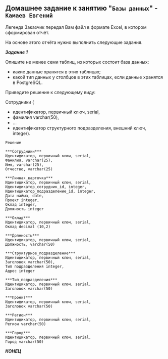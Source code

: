 ## Домашнее задание к занятию "`Базы данных`" - `Камаев Евгений`

Легенда
Заказчик передал Вам файл в формате Excel, в котором сформирован отчёт.

На основе этого отчёта нужно выполнить следующие задания.

***Задание 1***

Опишите не менее семи таблиц, из которых состоит база данных:
* какие данные хранятся в этих таблицах;
* какой тип данных у столбцов в этих таблицах, если данные хранятся в PostgreSQL.

Приведите решение к следующему виду:

Сотрудники (
* идентификатор, первичный ключ, serial,
* фамилия varchar(50),
* ...
* идентификатор структурного подразделения, внешний ключ, integer).


`Решение`

```
***Сотрудники***
Идентификатор, первичный ключ, serial,
Фамилия, varchar(25),
Имя, varchar(25),
Отчество, varchar(25)

***Личная_карточка***
Идентификатор, первичный ключ, serial,
Идентификатор_сотрудник_id, integer,
Идентификатор_подразделение_id, integer,
Дата найма, date,
Проект integer,
Оклад integer,
Должность integer

***Оклад***
Идентификатор, первичный ключ, serial,
Оклад decimal (10,2)

***Должность***
Идентификатор, первичный ключ, serial,
Должность, varchar(50)

***Структурное_подразделение***
Идентификатор, первичный ключ, serial,
Заголовок varchar(50),
Тип подразделения integer,
Адрес integer

***Тип_подразделения***
Идентификатор, первичный ключ, serial,
Заголовок varchar(50)

***Проект***
Идентификатор, первичный ключ, serial,
Заголовок varchar(50)

***Регион***
Идентификатор, первичный ключ, serial,
Регион varchar(50)

***Город***
Идентификатор, первичный ключ, serial,
Город varchar(50)

```

***КОНЕЦ***
